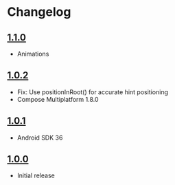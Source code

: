 # Changelog

## [1.1.0](https://github.com/vitoksmile/ComposeHints/releases/tag/1.1.0)

* Animations

## [1.0.2](https://github.com/vitoksmile/ComposeHints/releases/tag/1.0.2)

* Fix: Use positionInRoot() for accurate hint positioning
* Compose Multiplatform 1.8.0

## [1.0.1](https://github.com/vitoksmile/ComposeHints/releases/tag/1.0.1)

* Android SDK 36

## [1.0.0](https://github.com/vitoksmile/ComposeHints/releases/tag/1.0.0)

* Initial release